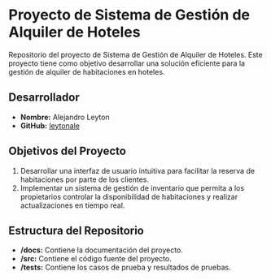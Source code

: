 # Proyecto de Sistema de Gestión de Alquiler de Hoteles

Repositorio del proyecto de Sistema de Gestión de Alquiler de Hoteles. Este proyecto tiene como objetivo desarrollar una solución eficiente para la gestión de alquiler de habitaciones en hoteles.

## Desarrollador
- **Nombre:** Alejandro Leyton
- **GitHub:** [leytonale](https://github.com/leytonale)

## Objetivos del Proyecto
1. Desarrollar una interfaz de usuario intuitiva para facilitar la reserva de habitaciones por parte de los clientes.
2. Implementar un sistema de gestión de inventario que permita a los propietarios controlar la disponibilidad de habitaciones y realizar actualizaciones en tiempo real.

## Estructura del Repositorio
- **/docs:** Contiene la documentación del proyecto.
- **/src:** Contiene el código fuente del proyecto.
- **/tests:** Contiene los casos de prueba y resultados de pruebas.

